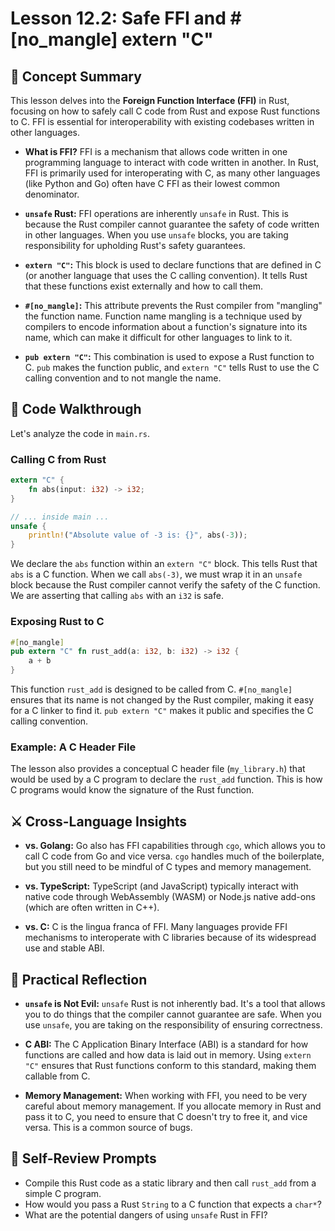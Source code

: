 # Lesson 12.2: Safe FFI and #[no_mangle] extern "C"

## 🧠 Concept Summary

This lesson delves into the **Foreign Function Interface (FFI)** in Rust, focusing on how to safely call C code from Rust and expose Rust functions to C. FFI is essential for interoperability with existing codebases written in other languages.

- **What is FFI?** FFI is a mechanism that allows code written in one programming language to interact with code written in another. In Rust, FFI is primarily used for interoperating with C, as many other languages (like Python and Go) often have C FFI as their lowest common denominator.

- **`unsafe` Rust:** FFI operations are inherently `unsafe` in Rust. This is because the Rust compiler cannot guarantee the safety of code written in other languages. When you use `unsafe` blocks, you are taking responsibility for upholding Rust's safety guarantees.

- **`extern "C"`:** This block is used to declare functions that are defined in C (or another language that uses the C calling convention). It tells Rust that these functions exist externally and how to call them.

- **`#[no_mangle]`:** This attribute prevents the Rust compiler from "mangling" the function name. Function name mangling is a technique used by compilers to encode information about a function's signature into its name, which can make it difficult for other languages to link to it.

- **`pub extern "C"`:** This combination is used to expose a Rust function to C. `pub` makes the function public, and `extern "C"` tells Rust to use the C calling convention and to not mangle the name.

## 🧩 Code Walkthrough

Let's analyze the code in `main.rs`.

### Calling C from Rust

```rust
extern "C" {
    fn abs(input: i32) -> i32;
}

// ... inside main ...
unsafe {
    println!("Absolute value of -3 is: {}", abs(-3));
}
```

We declare the `abs` function within an `extern "C"` block. This tells Rust that `abs` is a C function. When we call `abs(-3)`, we must wrap it in an `unsafe` block because the Rust compiler cannot verify the safety of the C function. We are asserting that calling `abs` with an `i32` is safe.

### Exposing Rust to C

```rust
#[no_mangle]
pub extern "C" fn rust_add(a: i32, b: i32) -> i32 {
    a + b
}
```

This function `rust_add` is designed to be called from C. `#[no_mangle]` ensures that its name is not changed by the Rust compiler, making it easy for a C linker to find it. `pub extern "C"` makes it public and specifies the C calling convention.

### Example: A C Header File

The lesson also provides a conceptual C header file (`my_library.h`) that would be used by a C program to declare the `rust_add` function. This is how C programs would know the signature of the Rust function.

## ⚔️ Cross-Language Insights

- **vs. Golang:** Go also has FFI capabilities through `cgo`, which allows you to call C code from Go and vice versa. `cgo` handles much of the boilerplate, but you still need to be mindful of C types and memory management.

- **vs. TypeScript:** TypeScript (and JavaScript) typically interact with native code through WebAssembly (WASM) or Node.js native add-ons (which are often written in C++).

- **vs. C:** C is the lingua franca of FFI. Many languages provide FFI mechanisms to interoperate with C libraries because of its widespread use and stable ABI.

## 🚀 Practical Reflection

- **`unsafe` is Not Evil:** `unsafe` Rust is not inherently bad. It's a tool that allows you to do things that the compiler cannot guarantee are safe. When you use `unsafe`, you are taking on the responsibility of ensuring correctness.

- **C ABI:** The C Application Binary Interface (ABI) is a standard for how functions are called and how data is laid out in memory. Using `extern "C"` ensures that Rust functions conform to this standard, making them callable from C.

- **Memory Management:** When working with FFI, you need to be very careful about memory management. If you allocate memory in Rust and pass it to C, you need to ensure that C doesn't try to free it, and vice versa. This is a common source of bugs.

## 🧩 Self-Review Prompts

- Compile this Rust code as a static library and then call `rust_add` from a simple C program.
- How would you pass a Rust `String` to a C function that expects a `char*`?
- What are the potential dangers of using `unsafe` Rust in FFI?
